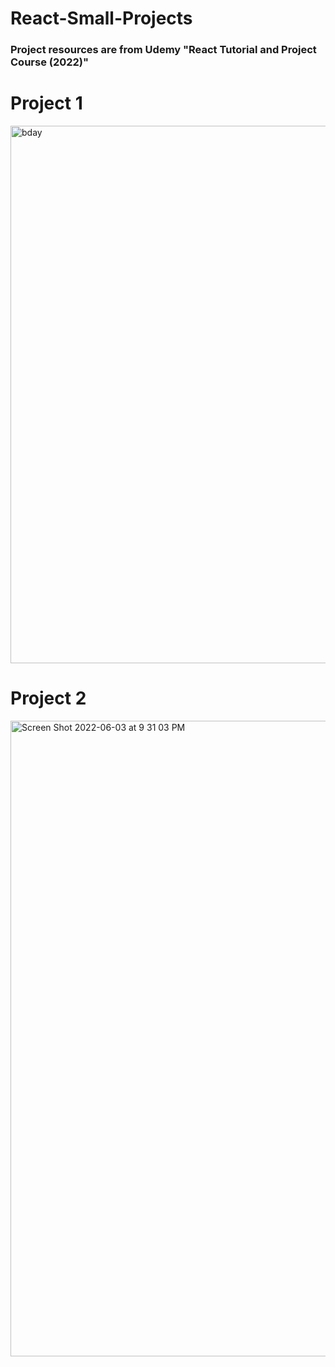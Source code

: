 # React-Small-Projects
### Project resources are from Udemy "React Tutorial and Project Course (2022)" 
# Project 1 
<img width="860" alt="bday" src="https://user-images.githubusercontent.com/65318759/171908119-0f4dd102-cad6-43ac-9c5b-a54c775f81ed.png">

# Project 2 
<img width="1017" alt="Screen Shot 2022-06-03 at 9 31 03 PM" src="https://user-images.githubusercontent.com/65318759/171971409-7bbaa83e-2adc-41b7-9b39-9a0384c1bf33.png">
